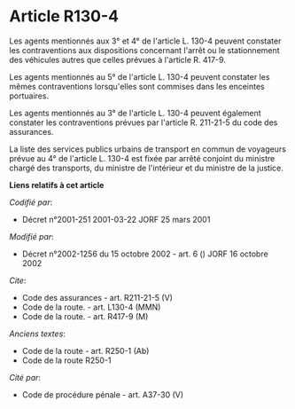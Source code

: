 # Article R130-4

Les agents mentionnés aux 3° et 4° de l'article L. 130-4 peuvent constater les contraventions aux dispositions concernant
l'arrêt ou le stationnement des véhicules autres que celles prévues à l'article R. 417-9.

Les agents mentionnés au 5° de l'article L. 130-4 peuvent constater les mêmes contraventions lorsqu'elles sont commises dans
les enceintes portuaires.

Les agents mentionnés au 3° de l'article L. 130-4 peuvent également constater les contraventions prévues par l'article R.
211-21-5 du code des assurances.

La liste des services publics urbains de transport en commun de voyageurs prévue au 4° de l'article L. 130-4 est fixée par
arrêté conjoint du ministre chargé des transports, du ministre de l'intérieur et du ministre de la justice.

**Liens relatifs à cet article**

_Codifié par_:

  - Décret n°2001-251 2001-03-22 JORF 25 mars 2001

_Modifié par_:

  - Décret n°2002-1256 du 15 octobre 2002 - art. 6 () JORF 16 octobre 2002

_Cite_:

  - Code des assurances - art. R211-21-5 (V)
  - Code de la route. - art. L130-4 (MMN)
  - Code de la route. - art. R417-9 (M)

_Anciens textes_:

  - Code de la route - art. R250-1 (Ab)
  - Code de la route R250-1

_Cité par_:

  - Code de procédure pénale - art. A37-30 (V)
